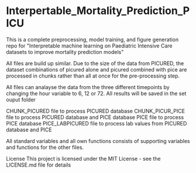 # Interpertable_Mortality_Prediction_PICU

This is a complete preprocessing, model training, and figure generation repo for "Interpretable machine learning on Paediatric Intensive Care datasets to
improve mortality prediction models"

All files are build up similar. Due to the size of the data from PICURED, the dataset combinations of picured alone and picured combined with pice are processed in chunks rather than all at once for the pre-processing step.

All files can analayse the data from the three different timepoints by changing the hour variable to 6, 12 or 72.
All results will be saved in the set ouput folder

CHUNK_PICURED file to process PICURED database
CHUNK_PICUR_PICE file to process PICURED database and PICE database
PICE file to process PICE database
PICE_LABPICURED file to process lab values from PICURED database and PICE

All standard variables and all own functions consists of supporting variables and functions for the other files.

License
This project is licensed under the MIT License - see the LICENSE.md file for details
